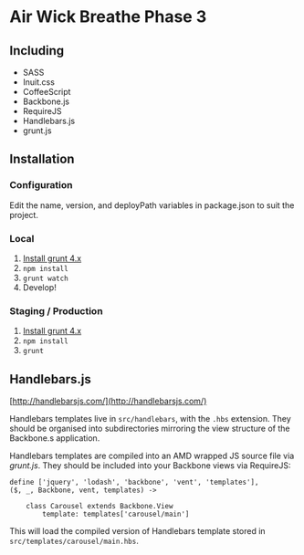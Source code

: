 # Air Wick Breathe Phase 3

## Including

* SASS
* Inuit.css
* CoffeeScript
* Backbone.js
* RequireJS
* Handlebars.js
* grunt.js

## Installation

### Configuration
Edit the name, version, and deployPath variables in package.json to suit the project.

### Local

1. [Install grunt 4.x](https://github.com/gruntjs/grunt/wiki/Getting-started)
2. `npm install`
3. `grunt watch`
4. Develop!

### Staging / Production

1. [Install grunt 4.x](https://github.com/gruntjs/grunt/wiki/Getting-started)
2. `npm install`
3. `grunt`

## Handlebars.js

[http://handlebarsjs.com/](http://handlebarsjs.com/)

Handlebars templates live in `src/handlebars`, with the `.hbs` extension. They should be organised into subdirectories mirroring the view structure of the Backbone.s application.

Handlebars templates are compiled into an AMD wrapped JS source file via *grunt.js*. They should be included into your Backbone views via RequireJS:

    define ['jquery', 'lodash', 'backbone', 'vent', 'templates'],
    ($, _, Backbone, vent, templates) ->

        class Carousel extends Backbone.View
            template: templates['carousel/main']

This will load the compiled version of Handlebars template stored in `src/templates/carousel/main.hbs`.

